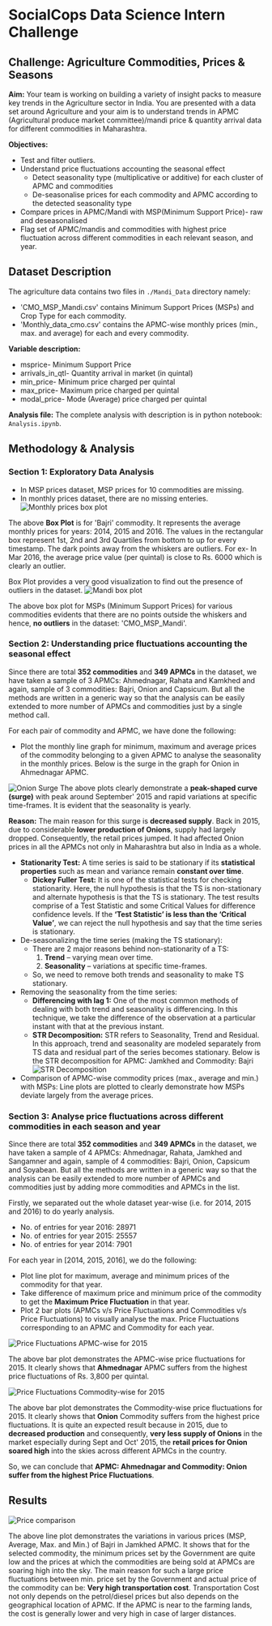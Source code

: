 # SocialCops Data Science Intern Challenge

## Challenge: Agriculture Commodities, Prices & Seasons
**Aim:** Your team is working on building a variety of insight packs to measure key trends in the Agriculture sector in India. You are presented with a data set around Agriculture and your aim is to understand trends in APMC (Agricultural produce market committee)/mandi price & quantity arrival data for different commodities in Maharashtra.

**Objectives:**

* Test and filter outliers.
* Understand price fluctuations accounting the seasonal effect
  * Detect seasonality type (multiplicative or additive) for each cluster of APMC and commodities
  * De-seasonalise prices for each commodity and APMC according to the detected seasonality type
* Compare prices in APMC/Mandi with MSP(Minimum Support Price)- raw and deseasonalised
* Flag set of APMC/mandis and commodities with highest price fluctuation across different commodities in each relevant season, and year.

## Dataset Description
The agriculture data contains two files in `./Mandi_Data` directory namely:
    
  * 'CMO_MSP_Mandi.csv' contains Minimum Support Prices (MSPs) and Crop Type for each commodity.
  * 'Monthly_data_cmo.csv' contains the APMC-wise monthly prices (min., max. and average) for each and every commodity.
    
**Variable description:**
* msprice- Minimum Support Price
* arrivals_in_qtl- Quantity arrival in market (in quintal)
* min_price- Minimum price charged per quintal
* max_price- Maximum price charged per quintal
* modal_price- Mode (Average) price charged per quintal

**Analysis file:** The complete analysis with description is in python notebook: `Analysis.ipynb`. 

## Methodology & Analysis

### Section 1: Exploratory Data Analysis
* In MSP prices dataset, MSP prices for 10 commodities are missing.
* In monthly prices dataset, there are no missing enteries.
![Monthly prices box plot](https://github.com/vibhor98/SocialCops-Data-Science-Intern-Challenge/blob/master/Images/monthly_prices_boxplot%20.png)

The above **Box Plot** is for 'Bajri' commodity. It represents the average monthly prices for years: 2014, 2015 and 2016. The values in the rectangular box represent 1st, 2nd and 3rd Quartiles from bottom to up for every timestamp. The dark points away from the whiskers are outliers. For ex- In Mar 2016, the average price value (per quintal) is close to Rs. 6000 which is clearly an outlier.

Box Plot provides a very good visualization to find out the presence of outliers in the dataset.
![Mandi box plot](https://github.com/vibhor98/SocialCops-Data-Science-Intern-Challenge/blob/master/Images/mandi_boxplot.png)

The above box plot for MSPs (Minimum Support Prices) for various commodities evidents that there are no points outside the whiskers and hence, **no outliers** in the dataset: 'CMO_MSP_Mandi'.

### Section 2: Understanding price fluctuations accounting the seasonal effect

Since there are total **352 commodities** and **349 APMCs** in the dataset, we have taken a sample of 3 APMCs: Ahmednagar, Rahata and Kamkhed and again, sample of 3 commodities: Bajri, Onion and Capsicum. But all the methods are written in a generic way so that the analysis can be easily extended to more number of APMCs and commodities just by a single method call.

For each pair of commodity and APMC, we have done the following:

* Plot the monthly line graph for minimum, maximum and average prices of the commodity belonging to a given APMC to analyse the seasonality in the monthly prices. Below is the surge in the graph for Onion in Ahmednagar APMC.

![Onion Surge](https://github.com/vibhor98/SocialCops-Data-Science-Intern-Challenge/blob/master/Images/onion_surge.png)
The above plots clearly demonstrate a **peak-shaped curve (surge)** with peak around September' 2015 and rapid variations at specific time-frames. It is evident that the seasonality is yearly.

**Reason:** The main reason for this surge is **decreased supply**. Back in 2015, due to considerable **lower production of Onions**, supply had largely dropped. Consequently, the retail prices jumped. It had affected Onion prices in all the APMCs not only in Maharashtra but also in India as a whole.

* **Stationarity Test:** A time series is said to be stationary if its **statistical properties** such as mean and variance remain **constant over time**.
  * **Dickey Fuller Test:** It is one of the statistical tests for checking stationarity. Here, the null hypothesis is that the TS is non-stationary and alternate hypothesis is that the TS is stationary. The test results comprise of a Test Statistic and some Critical Values for difference confidence levels. If the **‘Test Statistic’ is less than the ‘Critical Value’**, we can reject the null hypothesis and say that the time series is stationary.
* De-seasonalizing the time series (making the TS stationary):
  * There are 2 major reasons behind non-stationarity of a TS:
    1. **Trend** – varying mean over time.
    2. **Seasonality** – variations at specific time-frames.
  * So, we need to remove both trends and seasonality to make TS stationary.
* Removing the seasonality from the time series:
  * **Differencing with lag 1:** One of the most common methods of dealing with both trend and seasonality is differencing. In this technique, we take the difference of the observation at a particular instant with that at the previous instant.
  * **STR Decomposition:** STR refers to Seasonality, Trend and Residual. In this approach, trend and seasonality are modeled separately from TS data and residual part of the series becomes stationary. Below is the STR decomposition for APMC: Jamkhed and Commodity: Bajri
  ![STR Decomposition](https://github.com/vibhor98/SocialCops-Data-Science-Intern-Challenge/blob/master/Images/STR_decomposition.png)
* Comparison of APMC-wise commodity prices (max., average and min.) with MSPs: Line plots are plotted to clearly demonstrate how MSPs deviate largely from the average prices.

### Section 3: Analyse price fluctuations across different commodities in each season and year

Since there are total **352 commodities** and **349 APMCs** in the dataset, we have taken a sample of 4 APMCs: Ahmednagar, Rahata, Jamkhed and Sangamner and again, sample of 4 commodities: Bajri, Onion, Capsicum and Soyabean. But all the methods are written in a generic way so that the analysis can be easily extended to more number of APMCs and commodities just by adding more commodities and APMCs in the list.

Firstly, we separated out the whole dataset year-wise (i.e. for 2014, 2015 and 2016) to do yearly analysis.
* No. of entries for year 2016: 28971
* No. of entries for year 2015: 25557
* No. of entries for year 2014: 7901

For each year in [2014, 2015, 2016], we do the following:
* Plot line plot for maximum, average and minimum prices of the commodity for that year.
* Take difference of maximum price and minimum price of the commodity to get the **Maximum Price Fluctuation** in that year.
* Plot 2 bar plots (APMCs v/s Price Fluctuations and Commodities v/s Price Fluctuations) to visually analyse the max. Price Fluctuations corresponding to an APMC and Commodity for each year.

![Price Fluctuations APMC-wise for 2015](https://github.com/vibhor98/SocialCops-Data-Science-Intern-Challenge/blob/master/Images/price_fluc_2015_apmc_barplot.png)

The above bar plot demonstrates the APMC-wise price fluctuations for 2015. It clearly shows that **Ahmednagar** APMC suffers from the highest price fluctuations of Rs. 3,800 per quintal.

![Price Fluctuations Commodity-wise for 2015](https://github.com/vibhor98/SocialCops-Data-Science-Intern-Challenge/blob/master/Images/price_fluc_2015_commodity_barplot.png)

The above bar plot demonstrates the Commodity-wise price fluctuations for 2015. It clearly shows that **Onion** Commodity suffers from the highest price fluctuations. It is quite an expected result because in 2015, due to **decreased production** and consequently, **very less supply of Onions** in the market especially during Sept and Oct' 2015, the **retail prices for Onion soared high** into the skies across different APMCs in the country. 

So, we can conclude that **APMC: Ahmednagar and Commodity: Onion suffer from the highest Price Fluctuations**.

## Results
![Price comparison](https://github.com/vibhor98/SocialCops-Data-Science-Intern-Challenge/blob/master/Images/price_comparison.png)

The above line plot demonstrates the variations in various prices (MSP, Average, Max. and Min.) of Bajri in Jamkhed APMC. It shows that for the selected commodity, the minimum prices set by the Government are quite low and the prices at which the commodities are being sold at APMCs are soaring high into the sky. The main reason for such a large price fluctuations between min. price set by the Government and actual price of the commodity can be: **Very high transportation cost**. Transportation Cost not only depends on the petrol/diesel prices but also depends on the geographical location of APMC. If the APMC is near to the farming lands, the cost is generally lower and very high in case of larger distances.

